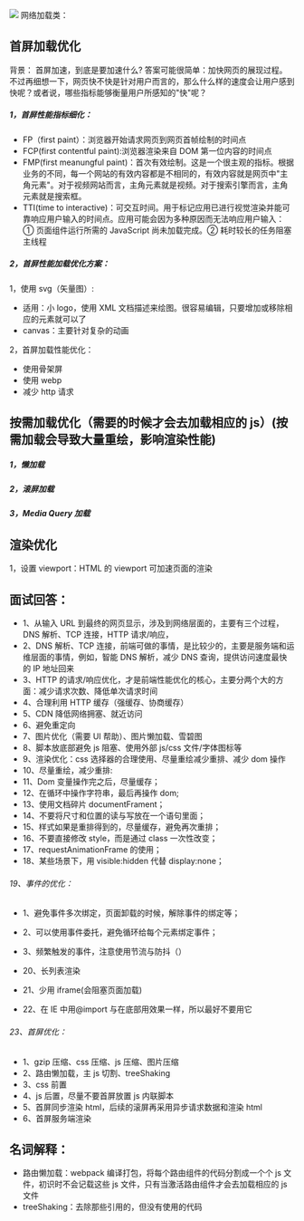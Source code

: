 <!--
 * @Description:移动端性能优化
 * @Author: xiao.zhang
 * @Date: 2020-10-26 14:46:24
 * @LastEditors: xiao.zhang
 * @LastEditTime: 2020-11-10 16:08:20
-->

![](https://tva1.sinaimg.cn/large/0081Kckwgy1gkc16bq2kcj30go0j0tap.jpg)
网络加载类：

## 首屏加载优化

背景：
首屏加速，到底是要加速什么? 答案可能很简单：加快网页的展现过程。不过再细想一下，网页快不快是针对用户而言的，那么什么样的速度会让用户感到快呢？或者说，哪些指标能够衡量用户所感知的"快"呢？

##### 1，首屏性能指标细化：

- FP（first paint）：浏览器开始请求网页到网页首帧绘制的时间点
- FCP(first contentful paint):浏览器渲染来自 DOM 第一位内容的时间点
- FMP(first meanungful paint)：首次有效绘制。这是一个很主观的指标。根据业务的不同，每一个网站的有效内容都是不相同的，有效内容就是网页中"主角元素"。对于视频网站而言，主角元素就是视频。对于搜索引擎而言，主角元素就是搜索框。
- TTI(time to interactive)：可交互时间。用于标记应用已进行视觉渲染并能可靠响应用户输入的时间点。应用可能会因为多种原因而无法响应用户输入：① 页面组件运行所需的 JavaScript 尚未加载完成。② 耗时较长的任务阻塞主线程

##### 2，首屏性能加载优化方案：

1，使用 svg（矢量图）:

- 适用：小 logo，使用 XML 文档描述来绘图。很容易编辑，只要增加或移除相应的元素就可以了
- canvas：主要针对复杂的动画

2，首屏加载性能优化：

- 使用骨架屏
- 使用 webp
- 减少 http 请求

## 按需加载优化（需要的时候才会去加载相应的 js）(按需加载会导致大量重绘，影响渲染性能)

##### 1，懒加载

##### 2，滚屏加载

##### 3，Media Query 加载

## 渲染优化

1，设置 viewport：HTML 的 viewport 可加速页面的渲染

## 面试回答：

- 1、从输入 URL 到最终的网页显示，涉及到网络层面的，主要有三个过程，DNS 解析、TCP 连接，HTTP 请求/响应，
- 2、DNS 解析、TCP 连接，前端可做的事情，是比较少的，主要是服务端和运维层面的事情，例如，智能 DNS 解析，减少 DNS 查询，提供访问速度最快的 IP 地址回来
- 3、HTTP 的请求/响应优化，才是前端性能优化的核心，主要分两个大的方面：减少请求次数、降低单次请求时间
- 4、合理利用 HTTP 缓存（强缓存、协商缓存）
- 5、CDN 降低网络拥塞、就近访问
- 6、避免重定向
- 7、图片优化（需要 UI 帮助）、图片懒加载、雪碧图
- 8、脚本放底部避免 js 阻塞、使用外部 js/css 文件/字体图标等
- 9、渲染优化：css 选择器的合理使用、尽量重绘减少重排、减少 dom 操作
- 10、尽量重绘，减少重排:
- 11、Dom 变量操作完之后，尽量缓存；
- 12、在循环中操作字符串，最后再操作 dom;
- 13、使用文档碎片 documentFrament；
- 14、不要将尺寸和位置的读与写放在一个语句里面；
- 15、样式如果是重排得到的，尽量缓存，避免再次重排；
- 16、不要直接修改 style，而是通过 class 一次性改变；
- 17、requestAnimationFrame 的使用；
- 18、某些场景下，用 visible:hidden 代替 display:none；

###### 19、事件的优化：

- 1、避免事件多次绑定，页面卸载的时候，解除事件的绑定等；
- 2、可以使用事件委托，避免循环给每个元素绑定事件；
- 3、频繁触发的事件，注意使用节流与防抖（）

- 20、长列表渲染
- 21、少用 iframe(会阻塞页面加载)
- 22、在 IE 中用@import 与在底部用<link>效果一样，所以最好不要用它

###### 23、首屏优化：

- 1、gzip 压缩、css 压缩、js 压缩、图片压缩
- 2、路由懒加载，主 js 切割、treeShaking
- 3、css 前置
- 4、js 后置，尽量不要首屏放置 js 内联脚本
- 5、首屏同步渲染 html，后续的滚屏再采用异步请求数据和渲染 html
- 6、首屏服务端渲染

## 名词解释：

- 路由懒加载：webpack 编译打包，将每个路由组件的代码分割成一个个 js 文件，初识时不会记载这些 js 文件，只有当激活路由组件才会去加载相应的 js 文件
- treeShaking：去除那些引用的，但没有使用的代码
